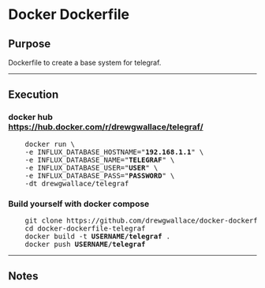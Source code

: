 # Docker Dockerfile



## Purpose
  Dockerfile to create a base system for telegraf.
  
----

## Execution

### docker hub <br> https://hub.docker.com/r/drewgwallace/telegraf/
<pre>
    docker run \
    -e INFLUX_DATABASE_HOSTNAME="<b>192.168.1.1</b>" \
    -e INFLUX_DATABASE_NAME="<b>TELEGRAF</b>" \
    -e INFLUX_DATABASE_USER="<b>USER</b>" \
    -e INFLUX_DATABASE_PASS="<b>PASSWORD</b>" \
    -dt drewgwallace/telegraf
</pre>
### Build yourself with docker compose
<pre>
    git clone https://github.com/drewgwallace/docker-dockerfile-telegraf.git
    cd docker-dockerfile-telegraf
    docker build -t <b>USERNAME/telegraf</b> .
    docker push <b>USERNAME/telegraf</b>
</pre>   


----

## Notes